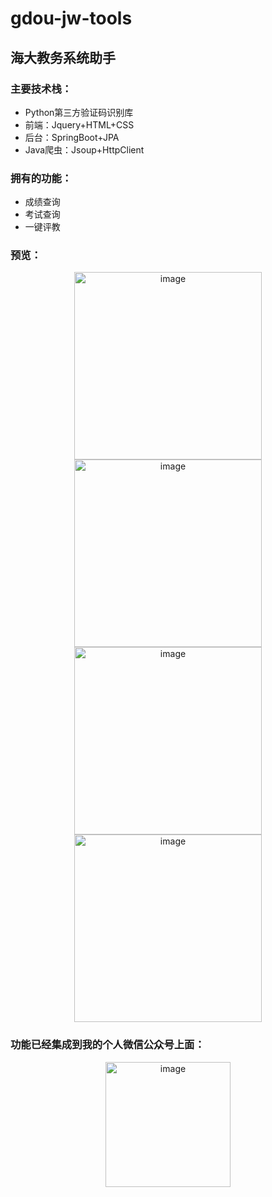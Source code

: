 # gdou-jw-tools
## 海大教务系统助手

### 主要技术栈：
+ Python第三方验证码识别库
+ 前端：Jquery+HTML+CSS
+ 后台：SpringBoot+JPA
+ Java爬虫：Jsoup+HttpClient

### 拥有的功能：
+ 成绩查询
+ 考试查询
+ 一键评教

### 预览：
<div align="center">
<img src="https://github.com/Starix610/people-counting/raw/master/gdou-jw-tools/score.jpg" alt="image" width="300px">
<img src="https://github.com/Starix610/people-counting/raw/master/gdou-jw-tools/evaluation.jpg" alt="image" width="300px">
<img src="https://github.com/Starix610/people-counting/raw/master/gdou-jw-tools/score-list.jpg" alt="image" width="300px">
<img src="https://github.com/Starix610/people-counting/raw/master/gdou-jw-tools/exam-list.jpg" alt=" image"width="300px">
</div>

### 功能已经集成到我的个人微信公众号上面：
<div align="center">
<img src="https://github.com/Starix610/people-counting/raw/master/gdou-jw-tools/qrcode.jpg" alt="image" width="200px">
</div>



